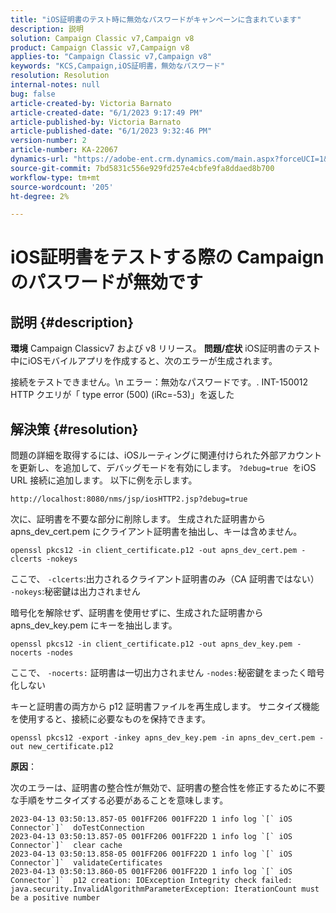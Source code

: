 ```yaml
---
title: "iOS証明書のテスト時に無効なパスワードがキャンペーンに含まれています"
description: 説明
solution: Campaign Classic v7,Campaign v8
product: Campaign Classic v7,Campaign v8
applies-to: "Campaign Classic v7,Campaign v8"
keywords: "KCS,Campaign,iOS証明書，無効なパスワード"
resolution: Resolution
internal-notes: null
bug: false
article-created-by: Victoria Barnato
article-created-date: "6/1/2023 9:17:49 PM"
article-published-by: Victoria Barnato
article-published-date: "6/1/2023 9:32:46 PM"
version-number: 2
article-number: KA-22067
dynamics-url: "https://adobe-ent.crm.dynamics.com/main.aspx?forceUCI=1&pagetype=entityrecord&etn=knowledgearticle&id=8206f2c1-c100-ee11-8f6e-6045bd006149"
source-git-commit: 7bd5831c556e929fd257e4cbfe9fa8ddaed8b700
workflow-type: tm+mt
source-wordcount: '205'
ht-degree: 2%

---
```


# iOS証明書をテストする際の Campaign のパスワードが無効です

## 説明 {#description}

<b>環境</b>
Campaign Classicv7 および v8 リリース。
<b>問題/症状</b>
iOS証明書のテスト中にiOSモバイルアプリを作成すると、次のエラーが生成されます。

接続をテストできません。\n エラー：無効なパスワードです。. INT-150012 HTTP クエリが「 type error (500) (iRc=-53)」を返した


## 解決策 {#resolution}


問題の詳細を取得するには、iOSルーティングに関連付けられた外部アカウントを更新し、を追加して、デバッグモードを有効にします。 `?debug=true `をiOS URL 接続に追加します。 以下に例を示します。

`http://localhost:8080/nms/jsp/iosHTTP2.jsp?debug=true`

次に、証明書を不要な部分に削除します。 生成された証明書から apns_dev_cert.pem にクライアント証明書を抽出し、キーは含めません。

`openssl pkcs12 -in client_certificate.p12 -out apns_dev_cert.pem -clcerts -nokeys`

ここで、
`-clcerts`:出力されるクライアント証明書のみ（CA 証明書ではない）
`-nokeys`:秘密鍵は出力されません

暗号化を解除せず、証明書を使用せずに、生成された証明書から apns_dev_key.pem にキーを抽出します。

`openssl pkcs12 -in client_certificate.p12 -out apns_dev_key.pem -nocerts -nodes`

ここで、
`-nocerts:` 証明書は一切出力されません
`-nodes:`秘密鍵をまったく暗号化しない

キーと証明書の両方から p12 証明書ファイルを再生成します。 サニタイズ機能を使用すると、接続に必要なものを保持できます。 

`openssl pkcs12 -export -inkey apns_dev_key.pem -in apns_dev_cert.pem -out new_certificate.p12`

<b>原因</b>：

次のエラーは、証明書の整合性が無効で、証明書の整合性を修正するために不要な手順をサニタイズする必要があることを意味します。


```
2023-04-13 03:50:13.857-05 001FF206 001FF22D 1 info log `[` iOS Connector`]`  doTestConnection
2023-04-13 03:50:13.857-05 001FF206 001FF22D 1 info log `[` iOS Connector`]`  clear cache
2023-04-13 03:50:13.858-05 001FF206 001FF22D 1 info log `[` iOS Connector`]`  validateCertificates
2023-04-13 03:50:13.860-05 001FF206 001FF22D 1 info log `[` iOS Connector`]`  p12 creation: IOException Integrity check failed: java.security.InvalidAlgorithmParameterException: IterationCount must be a positive number
```

